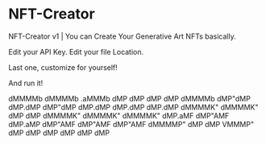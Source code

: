 # NFT-Creator

NFT-Creator v1 | You can Create Your Generative Art NFTs basically.

Edit your API Key.
Edit your file Location.

Last one, customize for yourself!

And run it!



   dMMMMb  dMMMMb  .aMMMb  dMP dMP dMP dMP dMMMMb
   dMP"dMP dMP.dMP dMP"dMP dMP.dMP dMP.dMP dMP.dMP
  dMMMMK" dMMMMK" dMP dMP dMMMMK" dMMMMK" dMMMMK"
 dMP.aMF dMP"AMF dMP.aMP dMP"AMF dMP"AMF dMP"AMF
dMMMMP" dMP dMP  VMMMP" dMP dMP dMP dMP dMP dMP
